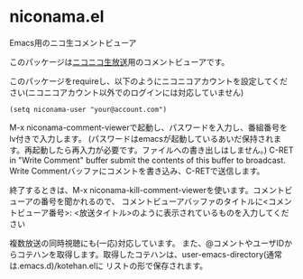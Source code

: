 # niconama.el
Emacs用のニコ生コメントビューア

このパッケージは[ニコニコ生放送](http://live.nicovideo.jp/)用のコメントビューアです。

このパッケージをrequireし、以下のようにニコニコアカウントを設定してください(ニコニコアカウント以外でのログインには対応していません)

    (setq niconama-user "your@account.com")
    
M-x niconama-comment-viewerで起動し、パスワードを入力し、番組番号をlv付きで入力します。
(パスワードはemacsが起動しているあいだ保持されます。再起動したら再入力が必要です。ファイルへの書き出しはしません。)
C-RET in "Write Comment" buffer submit the contents of this buffer to broadcast.
Write Commentバッファにコメントを書き込み、C-RETで送信します。 

終了するときは、M-x niconama-kill-comment-viewerを使います。コメントビューアの番号を聞かれるので、
コメントビューアバッファのタイトルに<コメントビューア番号>: <放送タイトル>のように表示されているものを入力してください

複数放送の同時視聴にも(一応)対応しています。
また、@コメントやユーザIDからコテハンを取得します。取得したコテハンは、user-emacs-directory(通常は.emacs.d)/kotehan.elに
リストの形で保存されます。
